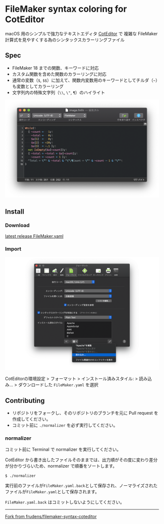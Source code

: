 FileMaker syntax coloring for CotEditor
================

macOS 用のシンプルで強力なテキストエディタ [CotEditor](https://coteditor.com/) で 複雑な FileMaker 計算式を見やすくする為のシンタックスカラーリングファイル

## Spec

* FileMaker 18 までの関数、キーワードに対応
* カスタム関数を含めた関数のカラーリングに対応
* 通常の変数（`$`, `$$`）に加えて、関数内変数用のキーワードとしてチルダ（`~`）も変数としてカラーリング
* 文字列内の特殊文字列（`\\`, `\"`, `¶`）のハイライト

![filemaker-syntax-coteditor](image.png)

## Install

### Download

[latest release FileMaker.yaml](https://github.com/hazi/filemaker-syntax-coteditor/releases/latest/download/FileMaker.yaml)

### Import

![Import](import.png)

CotEditorの環境設定 > フォーマット > インストール済みスタイル: > 読み込み… > ダウンロードした `FileMaker.yaml` を選択

## Contributing

* リポジトリをフォークし、そのリポジトリのブランチを元に Pull request を作成してください。
* コミット前に `./normalizer` を必ず実行してください。

### normalizer

コミット前に Terminal で normalizer を実行してください。

CotEditor から書き出したファイルそのままでは、出力順がその度に変わり差分が分かりづらいため、normalizer で順番をソートします。

```
$ ./normalizer
```

実行前のファイルが`FileMaker.yaml.back`として保存され、ノーマライズされたファイルが`FileMaker.yaml`として保存されます。

`FileMaker.yaml.back` はコミットしないようにしてください。

----

[Fork from frudens/filemaker-syntax-coteditor](https://github.com/frudens/filemaker-syntax-coteditor)